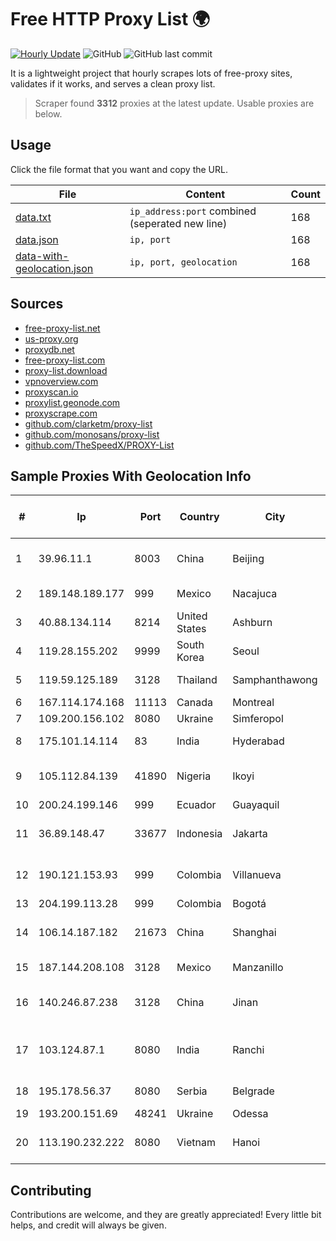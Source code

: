 
# Free HTTP Proxy List 🌍

[![Hourly Update](https://github.com/mertguvencli/http-proxy-list/actions/workflows/main.yml/badge.svg?branch=main)](https://github.com/mertguvencli/http-proxy-list/actions/workflows/main.yml)
![GitHub](https://img.shields.io/github/license/mertguvencli/http-proxy-list)
![GitHub last commit](https://img.shields.io/github/last-commit/mertguvencli/http-proxy-list)

It is a lightweight project that hourly scrapes lots of free-proxy sites, validates if it works, and serves a clean proxy list.


> Scraper found **3312** proxies at the latest update. Usable proxies are below.

## Usage

Click the file format that you want and copy the URL.


|File|Content|Count|
|----|-------|-----|
|[data.txt](https://raw.githubusercontent.com/mertguvencli/http-proxy-list/main/proxy-list/data.txt)|`ip_address:port` combined (seperated new line)|168|
|[data.json](https://raw.githubusercontent.com/mertguvencli/http-proxy-list/main/proxy-list/data.json)|`ip, port`|168|
|[data-with-geolocation.json](https://raw.githubusercontent.com/mertguvencli/http-proxy-list/main/proxy-list/data-with-geolocation.json)|`ip, port, geolocation`|168|

## Sources

* [free-proxy-list.net](https://free-proxy-list.net)
* [us-proxy.org](https://www.us-proxy.org)
* [proxydb.net](http://proxydb.net)
* [free-proxy-list.com](https://free-proxy-list.com/?page=&port=&type%5B%5D=http&type%5B%5D=https&up_time=0&search=Search)
* [proxy-list.download](https://www.proxy-list.download/HTTP)
* [vpnoverview.com](https://vpnoverview.com/privacy/anonymous-browsing/free-proxy-servers)
* [proxyscan.io](https://www.proxyscan.io)
* [proxylist.geonode.com](https://proxylist.geonode.com/api/proxy-list?limit=300&page=1&sort_by=lastChecked&sort_type=desc&protocols=http,https)
* [proxyscrape.com](https://api.proxyscrape.com/v2/?request=displayproxies&protocol=http&timeout=10000&country=all&ssl=all&anonymity=all)
* [github.com/clarketm/proxy-list](https://raw.githubusercontent.com/clarketm/proxy-list/master/proxy-list-raw.txt)
* [github.com/monosans/proxy-list](https://raw.githubusercontent.com/monosans/proxy-list/main/proxies/http.txt)
* [github.com/TheSpeedX/PROXY-List](https://raw.githubusercontent.com/TheSpeedX/PROXY-List/master/http.txt)


## Sample Proxies With Geolocation Info

|#|Ip|Port|Country|City|Internet Service Provider|
|-|--|----|-------|----|-------------------------|
|1|39.96.11.1|8003|China|Beijing|Hangzhou Alibaba Advertising Co|
|2|189.148.189.177|999|Mexico|Nacajuca|Uninet S.A. de C.V|
|3|40.88.134.114|8214|United States|Ashburn|Microsoft Corporation|
|4|119.28.155.202|9999|South Korea|Seoul|ComsenzNet|
|5|119.59.125.189|3128|Thailand|Samphanthawong|Metrabyte Co., Ltd|
|6|167.114.174.168|11113|Canada|Montreal|OVH SAS|
|7|109.200.156.102|8080|Ukraine|Simferopol|CRELCOM|
|8|175.101.14.114|83|India|Hyderabad|ExcellMedia Pvt Ltd|
|9|105.112.84.139|41890|Nigeria|Ikoyi|Airtel Networks Limited|
|10|200.24.199.146|999|Ecuador|Guayaquil|Otecel S.A.|
|11|36.89.148.47|33677|Indonesia|Jakarta|PT. Telekomunikasi Indonesia|
|12|190.121.153.93|999|Colombia|Villanueva|Media Commerce Partners S.A|
|13|204.199.113.28|999|Colombia|Bogotá|CTL Colombia|
|14|106.14.187.182|21673|China|Shanghai|Hangzhou Alibaba Advertising Co|
|15|187.144.208.108|3128|Mexico|Manzanillo|Uninet S.A. de C.V.|
|16|140.246.87.238|3128|China|Jinan|Cloud Computing Corporation|
|17|103.124.87.1|8080|India|Ranchi|Streamonn Internet Services Private Limited|
|18|195.178.56.37|8080|Serbia|Belgrade|TELEKOM SRBIJA a.d.|
|19|193.200.151.69|48241|Ukraine|Odessa|LIMANET Ltd.|
|20|113.190.232.222|8080|Vietnam|Hanoi|VietNam Post and Telecom Corporation|



## Contributing

Contributions are welcome, and they are greatly appreciated! Every
little bit helps, and credit will always be given.


